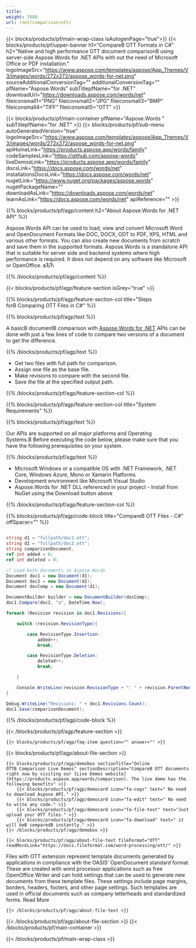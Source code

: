 ```yaml
---
title:  
weight: 7680
url: /net/comparison/ott/ 
---
```


{{< blocks/products/pf/main-wrap-class isAutogenPage="true">}}
{{< blocks/products/pf/upper-banner h1="CompareВ OTT Formats in C#" h2="Native and high performance OTT document comparisonВ using server-side Aspose.Words for .NET APIs with out the need of Microsoft Office or PDF installation." logoImageSrc="https://www.aspose.com/templates/aspose/App_Themes/V3/images/words/272x272/aspose_words-for-net.png" sourceAdditionalConversionTag="" additionalConversionTag="" pfName="Aspose.Words" subTitlepfName="for .NET" downloadUrl="https://downloads.aspose.com/words/net" fileiconsmall1="PNG" fileiconsmall2="JPG" fileiconsmall3="BMP" fileiconsmall4="TIFF" fileiconsmall5="OTT" >}}

{{< blocks/products/pf/main-container pfName="Aspose.Words " subTitlepfName="for .NET" >}}
{{< blocks/products/pf/sub-menu autoGeneratedVersion="true" logoImageSrc="https://www.aspose.com/templates/aspose/App_Themes/V3/images/words/272x272/aspose_words-for-net.png" apiHomeLink="https://products.aspose.app/words/family" codeSamplesLink="https://github.com/aspose-words" liveDemosLink="https://products.aspose.app/words/family" docsLink="https://docs.aspose.com/words/net" installationsDocsLink="https://docs.aspose.com/words/net" nugetLink="https://www.nuget.org/packages/aspose.words" nugetPackageName="" downloadAsLink="https://downloads.aspose.com/words/net" learnAsLink="https://docs.aspose.com/words/net" apiReference="" >}}

{{% blocks/products/pf/agp/content h2="About Aspose.Words for .NET API" %}}

 Aspose.Words API can be used to load, view and convert Microsoft Word and OpenDocument Formats like DOC, DOCX, ODT to PDF, XPS, HTML and various other formats. You can also create new documents from scratch and save them in the supported formats. Aspose.Words is a standalone API that is suitable for server side and backend systems where high performance is required. It does not depend on any software like Microsoft or OpenOffice. вЂЋ

{{% /blocks/products/pf/agp/content %}}

{{< blocks/products/pf/agp/feature-section isGrey="true" >}}

{{% blocks/products/pf/agp/feature-section-col title="Steps forВ Comparing OTT Files in C#" %}}

{{% blocks/products/pf/agp/text %}}

 A basicВ documentВ comparison with
 [Aspose.Words for .NET](https://products.aspose.com/words/net) 
 APIs can be done with just a few lines of code to compare two versions of a document to get the difference.

{{% /blocks/products/pf/agp/text %}}

+  Get two files with full path for comparison.
+  Assign one file as the base file.
+  Make revisions to compare with the second file.
+  Save the file at the specified output path.

{{% /blocks/products/pf/agp/feature-section-col %}}

{{% blocks/products/pf/agp/feature-section-col title="System Requirements" %}}

{{% blocks/products/pf/agp/text %}}

 Our APIs are supported on all major platforms and Operating Systems.В Before executing the code below, please make sure that you have the following prerequisites on your system.

{{% /blocks/products/pf/agp/text %}}

-  Microsoft Windows or a compatible OS with .NET Framework, .NET Core, Windows Azure, Mono or Xamarin Platforms
-  Development environment like Microsoft Visual Studio
-  Aspose.Words for .NET DLL referenced in your project - Install from NuGet using the Download button above

{{% /blocks/products/pf/agp/feature-section-col %}}

{{% blocks/products/pf/agp/code-block title="CompareВ OTT Files - C#" offSpacer="" %}}

```cs

string d1 = "fullpath/doc1.ott";
string d2 = "fullpath/doc2.ott";
string comparisonDocument, 
ref int added = 0;
ref int deleted = 0;

// Load both documents in Aspose.Words
Document doc1 = new Document(d1);
Document doc2 = new Document(d2);
Document docComp = new Document(d1);

DocumentBuilder builder = new DocumentBuilder(docComp);
doc1.Compare(doc2, "a", DateTime.Now);

foreach (Revision revision in doc1.Revisions){

    switch (revision.RevisionType){

        case RevisionType.Insertion:
            added++;
            break;

        case RevisionType.Deletion:
            deleted++;
            break;

    }

    Console.WriteLine(revision.RevisionType + ": " + revision.ParentNode);
}

Debug.WriteLine("Revisions: " + doc1.Revisions.Count);
doc1.Save(comparisonDocument);  

```

{{% /blocks/products/pf/agp/code-block %}}

{{< /blocks/products/pf/agp/feature-section >}}

    {{< blocks/products/pf/agp/faq-item question="" answer="" >}}
 

{{< blocks/products/pf/agp/about-file-section >}}

    {{< blocks/products/pf/agp/demobox sectionTitle="Online OTTВ Comparison Live Demos" sectionDescription="CompareВ OTT documents right now by visiting our [Live Demos website](https://products.aspose.app/words/comparison). The live demo has the following benefits" >}}
        {{< blocks/products/pf/agp/democard icon="fa-cogs" text=" No need to download Aspose API." >}}
        {{< blocks/products/pf/agp/democard icon="fa-edit" text=" No need to write any code." >}}
        {{< blocks/products/pf/agp/democard icon="fa-file-text" text="Just upload your OTT files." >}}
        {{< blocks/products/pf/agp/democard icon="fa-download" text=" it will beВ comparedВ instantly." >}}
    {{< /blocks/products/pf/agp/demobox >}}

    {{< blocks/products/pf/agp/about-file-text fileFormat="OTT" readMoreLink="https://docs.fileformat.com/word-processing/ott/" >}}
Files with OTT extension represent template documents generated by applications in compliance with the OASIS' OpenDocument standard format. These are created with word processor applications such as free OpenOffice Writer and can hold settings that can be used to generate new documents from these template files. These settings include page margins, borders, headers, footers, and other page settings. Such templates are used in official documents such as company letterheads and standardized forms. Read More

    {{< /blocks/products/pf/agp/about-file-text >}}

{{< /blocks/products/pf/agp/about-file-section >}}
{{< /blocks/products/pf/main-container >}}
    
{{< /blocks/products/pf/main-wrap-class >}}
